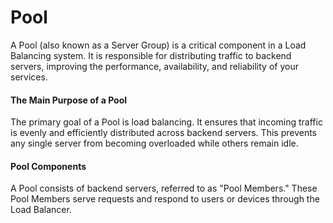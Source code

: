 # Pool

A Pool (also known as a Server Group) is a critical component in a Load Balancing system. It is responsible for distributing traffic to backend servers, improving the performance, availability, and reliability of your services.

#### The Main Purpose of a Pool

The primary goal of a Pool is load balancing. It ensures that incoming traffic is evenly and efficiently distributed across backend servers. This prevents any single server from becoming overloaded while others remain idle.

#### Pool Components

A Pool consists of backend servers, referred to as "Pool Members." These Pool Members serve requests and respond to users or devices through the Load Balancer.

